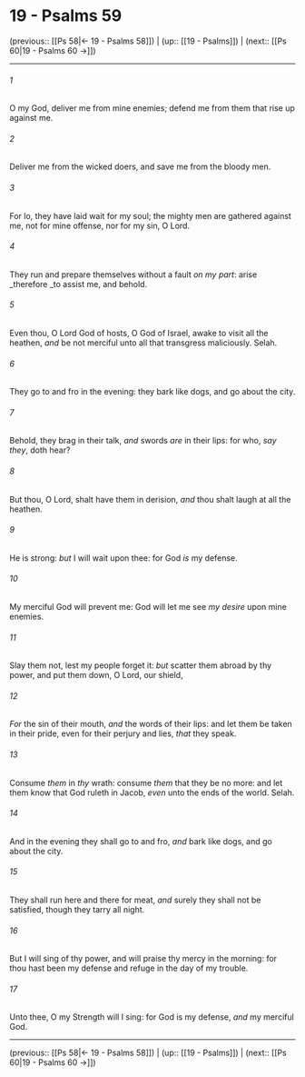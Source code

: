 # 19 - Psalms 59

(previous:: [[Ps 58|← 19 - Psalms 58]]) | (up:: [[19 - Psalms]]) | (next:: [[Ps 60|19 - Psalms 60 →]])

***


###### 1 
O my God, deliver me from mine enemies; defend me from them that rise up against me. 

###### 2 
Deliver me from the wicked doers, and save me from the bloody men. 

###### 3 
For lo, they have laid wait for my soul; the mighty men are gathered against me, not for mine offense, nor for my sin, O Lord. 

###### 4 
They run and prepare themselves without a fault _on my part_: arise _therefore _to assist me, and behold. 

###### 5 
Even thou, O Lord God of hosts, O God of Israel, awake to visit all the heathen, _and_ be not merciful unto all that transgress maliciously. Selah. 

###### 6 
They go to and fro in the evening: they bark like dogs, and go about the city. 

###### 7 
Behold, they brag in their talk, _and_ swords _are_ in their lips: for who, _say they_, doth hear? 

###### 8 
But thou, O Lord, shalt have them in derision, _and_ thou shalt laugh at all the heathen. 

###### 9 
He is strong: _but_ I will wait upon thee: for God _is_ my defense. 

###### 10 
My merciful God will prevent me: God will let me see _my desire_ upon mine enemies. 

###### 11 
Slay them not, lest my people forget it: _but_ scatter them abroad by thy power, and put them down, O Lord, our shield, 

###### 12 
_For_ the sin of their mouth, _and_ the words of their lips: and let them be taken in their pride, even for their perjury and lies, _that_ they speak. 

###### 13 
Consume _them_ in _thy_ wrath: consume _them_ that they be no more: and let them know that God ruleth in Jacob, _even_ unto the ends of the world. Selah. 

###### 14 
And in the evening they shall go to and fro, _and_ bark like dogs, and go about the city. 

###### 15 
They shall run here and there for meat, _and_ surely they shall not be satisfied, though they tarry all night. 

###### 16 
But I will sing of thy power, and will praise thy mercy in the morning: for thou hast been my defense and refuge in the day of my trouble. 

###### 17 
Unto thee, O my Strength will I sing: for God is my defense, _and_ my merciful God.

***

(previous:: [[Ps 58|← 19 - Psalms 58]]) | (up:: [[19 - Psalms]]) | (next:: [[Ps 60|19 - Psalms 60 →]])
